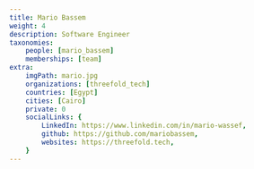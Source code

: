 ```yaml
---
title: Mario Bassem
weight: 4
description: Software Engineer
taxonomies:
    people: [mario_bassem]
    memberships: [team]
extra:
    imgPath: mario.jpg
    organizations: [threefold_tech]
    countries: [Egypt]
    cities: [Cairo]
    private: 0
    socialLinks: {
        LinkedIn: https://www.linkedin.com/in/mario-wassef,
        github: https://github.com/mariobassem,
        websites: https://threefold.tech,
    }
---
```


<!--

Software Engineer.  

--!>